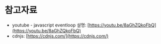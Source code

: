# 참고자료

* youtube - javascript eventloop 설명: [https://youtu.be/8aGhZQkoFbQ](https://youtu.be/8aGhZQkoFbQ)
* cdnjs: [https://cdnjs.com/](https://cdnjs.com/)
